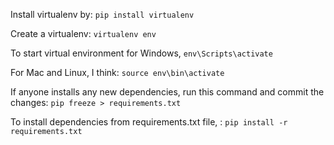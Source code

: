 Install virtualenv by:
```pip install virtualenv```

Create a virtualenv:
```virtualenv env```

To start virtual environment for Windows, 
```env\Scripts\activate```  

For Mac and Linux, I think: 
```source env\bin\activate```

If anyone installs any new dependencies, run this command and commit the changes: 
```pip freeze > requirements.txt ```

To install dependencies from requirements.txt file, :
```pip install -r requirements.txt```
